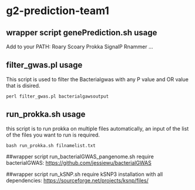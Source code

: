# g2-prediction-team1

## wrapper script genePrediction.sh usage
Add to your PATH:
Roary
Scoary
Prokka
SignalP
Rnammer
...

## filter_gwas.pl usage
This script is used to filter the Bacterialgwas with any P value and OR value that is disired.

`perl filter_gwas.pl bacterialgawsoutput`

## run_prokka.sh usage
this script is to run prokka on multiple files automatically, an input of the list of the files you want to run is required.

`bash run_prokka.sh filnamelist.txt`

##wrapper script run_bacterialGWAS_pangenome.sh
require bacterialGWAS: https://github.com/jessiewu/bacterialGWAS

##wrapper script run_kSNP.sh
require kSNP3 installation with all dependencies: https://sourceforge.net/projects/ksnp/files/
